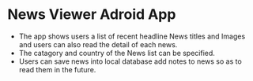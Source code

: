 # News Viewer Adroid App

* The app shows users a list of recent headline News titles and Images and users can also read the detail of each news. 
* The catagory and country of the News list can be specified. 
* Users can save news into local database add notes to news so as to read them in the future. 




